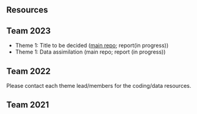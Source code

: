 ## Resources
## Team 2023
- Theme 1: Title to be decided ([main repo](https://github.com/NWC-CUAHSI-Summer-Institute/ngen-aridity); report(in progress))
- Theme 1: Data assimilation (main repo; report (in progress))


## Team 2022
Please contact each theme lead/members for the coding/data resources. 

## Team 2021



<!--
Feel free to add your 
-->

<!--

**Here are some ideas to get you started:**

🙋‍♀️ A short introduction - what is your organization all about?
🌈 Contribution guidelines - how can the community get involved?
👩‍💻 Useful resources - where can the community find your docs? Is there anything else the community should know?
🍿 Fun facts - what does your team eat for breakfast?
🧙 Remember, you can do mighty things with the power of [Markdown](https://docs.github.com/github/writing-on-github/getting-started-with-writing-and-formatting-on-github/basic-writing-and-formatting-syntax)
-->
